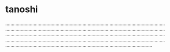 # tanoshi
..................................................................................................................................................................................................................................................................................................................................................................................................................................................................................................................................................................................................................................